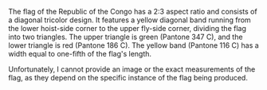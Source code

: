 The flag of the Republic of the Congo has a 2:3 aspect ratio and consists of a diagonal tricolor design. It features a yellow diagonal band running from the lower hoist-side corner to the upper fly-side corner, dividing the flag into two triangles. The upper triangle is green (Pantone 347 C), and the lower triangle is red (Pantone 186 C). The yellow band (Pantone 116 C) has a width equal to one-fifth of the flag's length.

Unfortunately, I cannot provide an image or the exact measurements of the flag, as they depend on the specific instance of the flag being produced.